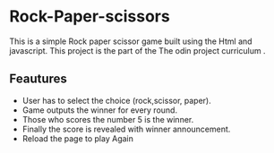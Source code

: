 # Rock-Paper-scissors
This is a simple Rock paper scissor game built using the Html and javascript.
This project is the part of the The odin project curriculum .

##  Feautures 
- User has to select the choice (rock,scissor, paper).
- Game outputs the winner for every round.
- Those who scores the number 5 is the winner.
- Finally the score is revealed with winner announcement.
- Reload the page to play Again 
